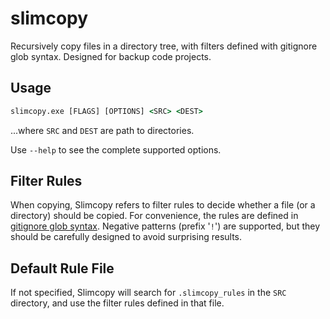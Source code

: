 # slimcopy
Recursively copy files in a directory tree, with filters defined with gitignore glob syntax. Designed for backup code projects.

## Usage

```cmd
slimcopy.exe [FLAGS] [OPTIONS] <SRC> <DEST>
```

...where `SRC` and `DEST` are path to directories.

Use `--help` to see the complete supported options.

## Filter Rules

When copying, Slimcopy refers to filter rules to decide whether a file (or a directory) should be copied. For convenience,
the rules are defined in [gitignore glob syntax](https://git-scm.com/docs/gitignore). Negative patterns (prefix '`!`') are supported,
but they should be carefully designed to avoid surprising results.

## Default Rule File

If not specified, Slimcopy will search for `.slimcopy_rules` in the `SRC` directory, and use the filter rules defined in that file.

